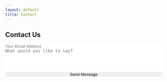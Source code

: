 ```yaml
---
layout: default
title: Contact 
---
```


## Contact Us

<div>
  <form action="https://formspree.io/{{ site.email }}" method="POST" class="form-stacked form-light">
    <input type="hidden" name="_next" value="{{site.url}}/m/email-thanks/" />
    <input type="text" name="email" style="width: 100%; resize: none; border: none; padding: 0;" placeholder="Your Email Address">
    <br>
    <textarea type="text" name="content" style="width: 100%; resize: none; border: none; padding: 0;" rows="5" placeholder="What would you like to say?"></textarea>
    <br>
    <input type="submit" style="width: 100%; resize: none; border: none; padding: 0;" value="Send Message">
  </form>
</div>
